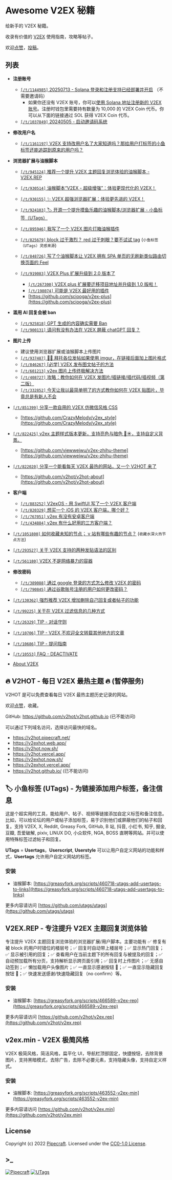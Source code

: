 # Awesome V2EX 秘籍

给新手的 V2EX 秘籍。

收录有价值的 [V2EX](https://www.v2ex.com/) 使用指南，攻略等帖子。

欢迎[点赞](https://github.com/v2hot/awesome-v2ex-tips)，[投稿](https://github.com/v2hot/awesome-v2ex-tips/issues)。

## 列表

- **注册账号**

  - [`[/t/1144985]` 20250713 - Solana 登录和注册支持已经部署并开启](https://www.v2ex.com/t/1144985) （不需要邀请码）
    - 如果你还没有 V2EX 账号，你可以[使用 Solana 地址注册新的 V2EX 账号](https://www.v2ex.com/solana/signup)。注册时钱包里需要持有数量为 10,000 的 V2EX Coin 代币。你可以从下面的链接通过 SOL 获得 V2EX Coin 代币。
  - [`[/t/1037849]` 20240505 - 启动邀请码系统](https://www.v2ex.com/t/1037849)

- **修改用户名**

  - [`[/t/1161197]` V2EX 支持改用户名了大家知道吗？那给用户打标签的小鱼标签还能追踪到原来的用户吗？](https://www.v2ex.com/t/1161197)

- **浏览器扩展与油猴脚本**

  - [`[/t/945124]` 推荐一个提升 V2EX 主题回复浏览体验的油猴脚本 - V2EX.REP](https://www.v2ex.com/t/945124)

  - [`[/t/930514]` 油猴脚本“V2EX - 超级增强”：体验更现代化的 V2EX！](https://www.v2ex.com/t/930514)

  - [`[/t/930155]` ✨ V2EX 超强浏览器扩展：体验更先进的 V2EX！](https://www.v2ex.com/t/930155)

  - [`[/t/924103]` 🏷️ 开源一个提升摸鱼乐趣的油猴脚本/浏览器扩展 - 小鱼标签（UTags）](https://www.v2ex.com/t/924103)

  - [`[/t/895946]` 我写了一个 V2EX 图片灯箱油猴插件](https://www.v2ex.com/t/895946)

  - [`[/t/825679]` block 过于激烈？ red 过于刺眼？要不试试 tag](https://www.v2ex.com/t/825679) (`小鱼标签（UTags）灵感来源`)

  - [`[/t/848726]` 写了个油猴脚本让 V2EX 拥有 SPA 单页的无刷新类似路由切换页面的 Feel](https://www.v2ex.com/t/848726)

  - [`[/t/919083]` V2EX Plus 扩展升级到 2.0 版本了](https://www.v2ex.com/t/919083)
    - [`[/t/267300]` V2EX plus 扩展要迁移项目地址并升级到 1.0 版啦！](https://www.v2ex.com/t/267300)
    - [`[/t/198074]` 可能是 V2EX 最好用的插件](https://www.v2ex.com/t/198074)
    - [https://github.com/sciooga/v2ex-plus](https://github.com/sciooga/v2ex-plus)

- **滥用 AI 回复会被 ban**

  - [`[/t/925818]` GPT 生成的内容确实需要 Ban](https://www.v2ex.com/t/925818)
  - [`[/t/900131]` 请问有没有办法在 V2EX 屏蔽 chatGPT 回复？](https://www.v2ex.com/t/900131)

- **图片上传**

  - 建议使用浏览器扩展或油猴脚本上传图片
  - [`[/t/937487]` 🙏🏻 拜托各位发帖如果使用 imgur，在链接后面加上图片格式](https://www.v2ex.com/t/937487)
  - [`[/t/846267]` [必学] V2EX 发布图文帖子的方法](https://www.v2ex.com/t/846267)
  - [`[/t/601213]` v2ex 图片上传终极解决方法](https://www.v2ex.com/t/601213)
  - [`[/t/408727]` 攻略：教你如何在 V2EX 发图片/插链接/插代码/插视频（第二版）](https://www.v2ex.com/t/408727)
  - [`[/t/332852]` 今天让我以最简单明了的方式教你如何在 V2EX 贴图片，毕竟总是有新人不会](https://www.v2ex.com/t/332852)

- [`[/t/851399]` 分享一款自用的 V2EX 仿微信风格 CSS](https://www.v2ex.com/t/851399)

  - [https://github.com/CrazyMelody/v2ex_style](https://github.com/CrazyMelody/v2ex_style)

- [`[/t/822425]` v2ex 主题样式版本更新，支持亮色与暗色 🌙☀️，支持自定义背景。](https://www.v2ex.com/t/822425)

  - [https://github.com/viewweiwu/v2ex-zhihu-theme](https://github.com/viewweiwu/v2ex-zhihu-theme)

- [`[/t/822020]` 分享一个能看每天 V2EX 最热的网站，又一个 V2HOT 来了](https://www.v2ex.com/t/822020)

  - [https://github.com/v2hot/v2hot-about](https://github.com/v2hot/v2hot-about)

- **客户端**

  - [`[/t/883252]` V2exOS - 用 SwiftUI 写了一个 V2EX 客户端](https://www.v2ex.com/t/883252)
  - [`[/t/820329]` 想买一个 iOS 的 V2EX 客户端，哪个好？](https://www.v2ex.com/t/820329)
  - [`[/t/767051]` v2ex 有没有安卓客户端](https://www.v2ex.com/t/767051)
  - [`[/t/434884]` v2ex 有什么好用的三方客户端？](https://www.v2ex.com/t/434884)

- [`[/t/1051800]` 如何收藏未知的节点； v 站有哪些有趣的节点？](https://www.v2ex.com/t/1051800) (`收藏水深火热节点方法`)

- [`[/t/293527]` 关于 V2EX 支持的两种发贴语法的区别](https://www.v2ex.com/t/293527)

- [`[/t/561180]` V2EX 不是网络暴力的容器](https://www.v2ex.com/t/561180)

- **修改密码**

  - [`[/t/389088]` 通过 google 登录的方式怎么修改 V2EX 的密码](https://www.v2ex.com/t/389088)
  - [`[/t/790845]` 通过谷歌账号注册的用户如何更改密码？](https://www.v2ex.com/t/790845)

- [`[/t/130362]` 强烈推荐 V2EX 增加删除自己回复或者帖子的功能](https://www.v2ex.com/t/130362)

- [`[/t/99225]` 关于在 V2EX 过滤信息的几种方式](https://www.v2ex.com/t/99225)

- [`[/t/26329]` TIP - 对话守则](https://www.v2ex.com/t/26329)

- [`[/t/10706]` TIP - V2EX 不欢迎全文转载其他地方的文章](https://www.v2ex.com/t/10706)

- [`[/t/10686]` TIP - 提问指南](https://www.v2ex.com/t/10686)

- [`[/t/10553]` FAQ - DEACTIVATE](https://www.v2ex.com/t/10553)

- [About V2EX](https://www.v2ex.com/about)

## 🔥 V2HOT - 每日 V2EX 最热主题 🔥 (暂停服务)

V2HOT 是可以免费查看每日 V2EX 最热主题历史记录的网站。

欢迎[点赞](https://github.com/v2hot/v2hot-about)，收藏。

GitHub: <https://github.com/v2hot/v2hot.github.io> (已不能访问)

可以通过下列域名访问，选择访问最快的域名。

- <https://v2hot.pipecraft.net/>
- <https://v2exhot.web.app/>
- <https://v2hot.now.sh/>
- <https://v2hot.vercel.app/>
- <https://v2exhot.now.sh/>
- <https://v2exhot.vercel.app/>
- <https://v2hot.github.io/> (已不能访问)

## 🏷️ 小鱼标签 (UTags) - 为链接添加用户标签，备注信息

这是个超实用的工具，能给用户、帖子、视频等链接添加自定义标签和备注信息。比如，可以给论坛的用户或帖子添加标签，易于识别他们或屏蔽他们的帖子和回复。支持 V2EX, X, Reddit, Greasy Fork, GitHub, B 站, 抖音, 小红书, 知乎, 掘金, 豆瓣, 吾爱破解, pixiv, LINUX DO, 小众软件, NGA, BOSS 直聘等网站。并可以使用特殊标签过滤帖子和回复。

**UTags** = **Usertags**。**Userscript**, **Userstyle** 可以让用户自定义网站的功能和样式，**Usertags** 允许用户自定义网站的标签。

### 安装

- 油猴脚本: [https://greasyfork.org/scripts/460718-utags-add-usertags-to-links](https://greasyfork.org/scripts/460718-utags-add-usertags-to-links)

更多内容请访问 [https://github.com/utags/utags](https://github.com/utags/utags)

## V2EX.REP - 专注提升 V2EX 主题回复浏览体验

专注提升 V2EX 主题回复浏览体验的浏览器扩展/用户脚本。主要功能有 ✅ 修复有被 block 的用户时错位的楼层号；✅ 回复时自动带上楼层号；✅ 显示热门回复；✅ 显示被引用的回复；✅ 查看用户在当前主题下的所有回复与被提及的回复；✅ 自动预加载所有分页，支持解析显示跨页面引用；✅ 回复时上传图片；✅ 无感自动签到；✅ 懒加载用户头像图片；✅ 一直显示感谢按钮 🙏；✅ 一直显示隐藏回复按钮 🙈；✅ 快速发送感谢/快速隐藏回复（no confirm）等。

### 安装

- 油猴脚本: [https://greasyfork.org/scripts/466589-v2ex-rep](https://greasyfork.org/scripts/466589-v2ex-rep)

更多内容请访问 [https://github.com/v2hot/v2ex.rep](https://github.com/v2hot/v2ex.rep)

## v2ex.min - V2EX 极简风格

V2EX 极简风格，简洁风格，扁平化 UI，导航栏顶部固定，快捷按钮，去除背景图片，支持黑暗模式，去除广告，去除不必要元素，支持隐藏头像，支持自定义样式。

### 安装

- 油猴脚本: [https://greasyfork.org/scripts/463552-v2ex-min](https://greasyfork.org/scripts/463552-v2ex-min)

更多内容请访问 [https://github.com/v2hot/v2ex.min](https://github.com/v2hot/v2ex.min)

## License

Copyright (c) 2022 [Pipecraft](https://www.pipecraft.net). Licensed under the [CC0-1.0 License](https://github.com/bestxtools/weekly-cn/blob/main/LICENSE).

## >\_

[![Pipecraft](https://img.shields.io/badge/site-pipecraft-brightgreen)](https://www.pipecraft.net)
[![UTags](https://img.shields.io/badge/site-UTags-brightgreen)](https://utags.link)
